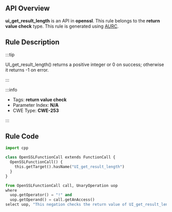 ---
---


## API Overview
**ui_get_result_length** is an API in **openssl**. This rule belongs to the **return value check** type. This rule is generated using [AURC](../../tools/AURC).
## Rule Description

:::tip

UI_get_result_length() returns a positive integer or 0 on success; otherwise it returns -1 on error.

:::

:::info

- Tags: **return value check**
- Parameter Index: **N/A**
- CWE Type: **CWE-253**

:::

## Rule Code
```python
import cpp

class OpenSSLFunctionCall extends FunctionCall {
  OpenSSLFunctionCall() {
    this.getTarget().hasName("UI_get_result_length")
  }
}

from OpenSSLFunctionCall call, UnaryOperation uop
where
  uop.getOperator() = "!" and
  uop.getOperand() = call.getAnAccess()
select uop, "This negation checks the return value of UI_get_result_length."
```